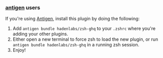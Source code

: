 <!-- Space: Projects -->
<!-- Parent: ZshGhq -->
<!-- Title: Installation Antigen ZshGhq-->
<!-- Label: ZshGhq -->
<!-- Label: Project -->
<!-- Label: Installation -->
<!-- Label: Antigen -->
<!-- Include: ./../../disclaimer.md -->
<!-- Include: ac:toc -->

### [antigen](https://github.com/zsh-users/antigen) users

If you're using [Antigen](https://github.com/zsh-users/antigen), install this plugin by doing the following:

1. Add `antigen bundle hadenlabs/zsh-ghq` to your `.zshrc` where you're adding your other plugins.
2. Either open a new terminal to force zsh to load the new plugin, or run `antigen bundle hadenlabs/zsh-ghq` in a running zsh session.
3. Enjoy!
